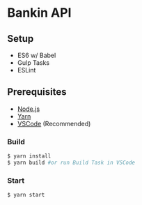 # Bankin API

## Setup
- ES6 w/ Babel
- Gulp Tasks
- ESLint

## Prerequisites
- [Node.js](https://nodejs.org/)
- [Yarn](https://yarnpkg.com/en/docs/install)
- [VSCode](https://code.visualstudio.com) (Recommended)

### Build
```bash
$ yarn install
$ yarn build #or run Build Task in VSCode
```

### Start
```bash
$ yarn start
```